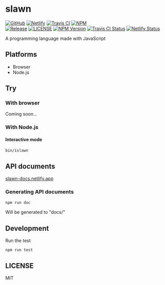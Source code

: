 # slawn

[![GitHub](https://img.shields.io/badge/GitHub-kokokou126/slawn-181717?logo=GitHub&style=flat-square)](https://github.com/kokokou126/slawn)
[![Netlify](https://img.shields.io/badge/Netlify-slawn--docs-00c7b7?logo=Netlify&style=flat-square)](https://slawn-docs.netlify.app)
[![Travis CI](https://img.shields.io/badge/Travis%20CI-status-3eaaaf?logo=Travis%20CI&style=flat-square)](https://travis-ci.org/github/kokokou126/slawn)
[![NPM](https://img.shields.io/badge/NPM-slawn-cb3837?logo=NPM&style=flat-square)](https://npmjs.com/package/slawn)  
[![Release](https://flat.badgen.net/github/release/kokokou126/slawn)](https://github.com/kokokou126/slawn/releases)
[![LICENSE](https://flat.badgen.net/github/license/kokokou126/slawn)](https://github.com/kokokou126/slawn/blob/master/LICENSE)
[![NPM Version](https://flat.badgen.net/npm/v/slawn)](https://npmjs.com/package/slawn)
[![Travis CI Status](https://travis-ci.org/kokokou126/slawn.svg?branch=master&status=failed)](https://travis-ci.org/github/kokokou126/slawn)
[![Netlify Status](https://api.netlify.com/api/v1/badges/c64e8253-dcf2-4f89-92dc-90f03a9e740a/deploy-status)](https://app.netlify.com/sites/slawn-docs/deploys)

A programming language made with JavaScript

## Platforms

- Browser
- Node.js

## Try

### With browser

Coming soon...

### With Node.js

#### Interactive mode

```bash
bin/islawn
```

## API documents
[slawn-docs.netlify.app](https://slawn-docs.netlify.app)

### Generating API documents

```bash
npm run doc
```

Will be generated to "docs/"

## Development

Run the test

```
npm run test
```

## LICENSE

MIT
